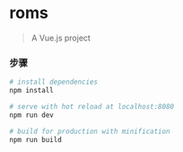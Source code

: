 # roms

> A Vue.js project

### 步骤

``` bash
# install dependencies
npm install

# serve with hot reload at localhost:8080
npm run dev

# build for production with minification
npm run build
```

